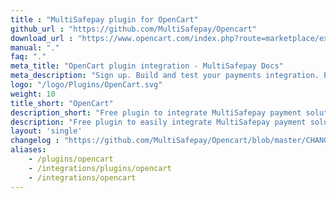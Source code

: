 ```yaml
---
title : "MultiSafepay plugin for OpenCart"
github_url : "https://github.com/MultiSafepay/Opencart"
download_url : "https://www.opencart.com/index.php?route=marketplace/extension/info&extension_id=39960"
manual: "."
faq: "."
meta_title: "OpenCart plugin integration - MultiSafepay Docs"
meta_description: "Sign up. Build and test your payments integration. Explore our products and services. Use our API Reference, SDKs, and wrappers. Get support."
logo: "/logo/Plugins/OpenCart.svg"
weight: 10
title_short: "OpenCart"
description_short: "Free plugin to integrate MultiSafepay payment solutions into your OpenCart webshop"
description: "Free plugin to easily integrate MultiSafepay payment solutions into your OpenCart webshop"
layout: 'single'
changelog : "https://github.com/MultiSafepay/Opencart/blob/master/CHANGELOG.md"
aliases: 
    - /plugins/opencart
    - /integrations/plugins/opencart
    - /integrations/opencart
---
```



